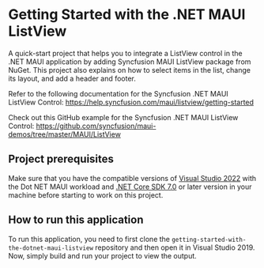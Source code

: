 # Getting Started with the .NET MAUI ListView 
A quick-start project that helps you to integrate a ListView control in the .NET MAUI application by adding Syncfusion MAUI ListView package from NuGet. This project also explains on how to select items in the list, change its layout, and add a header and footer.

Refer to the following documentation for the Syncfusion .NET MAUI ListView Control: 
https://help.syncfusion.com/maui/listview/getting-started

Check out this GitHub example for the Syncfusion .NET MAUI ListView Control: 
https://github.com/syncfusion/maui-demos/tree/master/MAUI/ListView

## Project prerequisites
Make sure that you have the compatible versions of [Visual Studio 2022](https://visualstudio.microsoft.com/downloads/ ) with the Dot NET MAUI workload and [.NET Core SDK 7.0](https://dotnet.microsoft.com/en-us/download/dotnet/7.0) or later version in your machine before starting to work on this project.

## How to run this application
To run this application, you need to first clone the `getting-started-with-the-dotnet-maui-listview` repository and then open it in Visual Studio 2019. Now, simply build and run your project to view the output.